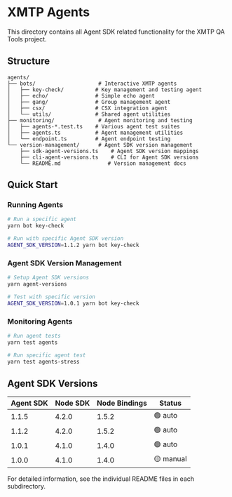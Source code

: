 # XMTP Agents

This directory contains all Agent SDK related functionality for the XMTP QA Tools project.

## Structure

```
agents/
├── bots/                    # Interactive XMTP agents
│   ├── key-check/          # Key management and testing agent
│   ├── echo/               # Simple echo agent
│   ├── gang/               # Group management agent
│   ├── csx/                # CSX integration agent
│   └── utils/              # Shared agent utilities
├── monitoring/              # Agent monitoring and testing
│   ├── agents-*.test.ts    # Various agent test suites
│   ├── agents.ts           # Agent management utilities
│   └── endpoint.ts         # Agent endpoint testing
└── version-management/      # Agent SDK version management
    ├── sdk-agent-versions.ts    # Agent SDK version mappings
    ├── cli-agent-versions.ts    # CLI for Agent SDK versions
    └── README.md               # Version management docs
```

## Quick Start

### Running Agents

```bash
# Run a specific agent
yarn bot key-check

# Run with specific Agent SDK version
AGENT_SDK_VERSION=1.1.2 yarn bot key-check
```

### Agent SDK Version Management

```bash
# Setup Agent SDK versions
yarn agent-versions

# Test with specific version
AGENT_SDK_VERSION=1.0.1 yarn bot key-check
```

### Monitoring Agents

```bash
# Run agent tests
yarn test agents

# Run specific agent test
yarn test agents-stress
```

## Agent SDK Versions

| Agent SDK | Node SDK | Node Bindings | Status    |
| --------- | -------- | ------------- | --------- |
| 1.1.5     | 4.2.0    | 1.5.2         | 🟢 auto   |
| 1.1.2     | 4.2.0    | 1.5.2         | 🟢 auto   |
| 1.0.1     | 4.1.0    | 1.4.0         | 🟢 auto   |
| 1.0.0     | 4.1.0    | 1.4.0         | 🟡 manual |

For detailed information, see the individual README files in each subdirectory.
